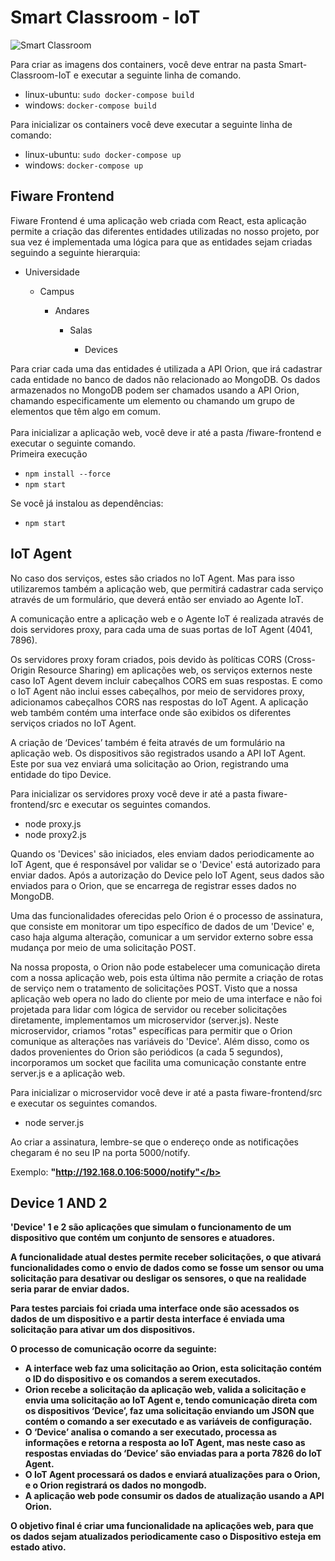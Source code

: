 # Smart Classroom - IoT
![Smart Classroom](https://github.com/fventuraq/Smart-Classroom-IoT/assets/13028201/c06c31fb-644f-47e4-a99c-fdc0b96e876c)

Para criar as imagens dos containers, você deve entrar na pasta Smart-Classroom-IoT e executar a seguinte linha de comando.
<ul>
  <li>linux-ubuntu: <code>sudo docker-compose build</code></li>
  <li>windows: <code>docker-compose build</code></li>
</ul>

Para inicializar os containers você deve executar a seguinte linha de comando:
<ul>
  <li>linux-ubuntu: <code>sudo docker-compose up</code></li>
  <li>windows: <code>docker-compose up</code></li>
</ul>

<h2>Fiware Frontend</h2>
Fiware Frontend é uma aplicação web criada com React, esta aplicação permite a criação das diferentes entidades utilizadas no nosso projeto, por sua vez é implementada uma lógica para que as entidades sejam criadas seguindo a seguinte hierarquia:
<ul>
  <li>Universidade</li>
  <ul>
    <li>Campus</li>
    <ul>
      <li>Andares</li>
      <ul>
        <li>Salas</li>
        <ul>
          <li>Devices</li>
        </ul>
      </ul>
    </ul>
  </ul>
</ul>

Para criar cada uma das entidades é utilizada a API Orion, que irá cadastrar cada entidade no banco de dados não relacionado ao MongoDB.
Os dados armazenados no MongoDB podem ser chamados usando a API Orion, chamando especificamente um elemento ou chamando um grupo de elementos que têm algo em comum.
</br></br>
Para inicializar a aplicação web, você deve ir até a pasta /fiware-frontend e executar o seguinte comando.</br>
<span>Primeira execução</span> 
<ul>
  <li><code>npm install --force</code></li>
  <li><code>npm start</code></li>
</ul>
<span>Se você já instalou as dependências:</span>
<ul>
  <li><code>npm start</code></li>
</ul>

<h2>IoT Agent</h2>
No caso dos serviços, estes são criados no IoT Agent. Mas para isso utilizaremos também a aplicação web, que permitirá cadastrar cada serviço através de um formulário, que deverá então ser enviado ao Agente IoT.

A comunicação entre a aplicação web e o Agente IoT é realizada através de dois servidores proxy, para cada uma de suas portas de IoT Agent (4041, 7896).

Os servidores proxy foram criados, pois devido às políticas CORS (Cross-Origin Resource Sharing) em aplicações web, os serviços externos neste caso IoT Agent devem incluir cabeçalhos CORS em suas respostas. E como o IoT Agent não inclui esses cabeçalhos, por meio de servidores proxy, adicionamos cabeçalhos CORS nas respostas do IoT Agent.
A aplicação web também contém uma interface onde são exibidos os diferentes serviços criados no IoT Agent.

A criação de ‘Devices’ também é feita através de um formulário na aplicação web. Os dispositivos são registrados usando a API IoT Agent. Este por sua vez enviará uma solicitação ao Orion, registrando uma entidade do tipo Device.

<span>Para inicializar os servidores proxy você deve ir até a pasta fiware-frontend/src e executar os seguintes comandos.</span>
<ul>
  <li>node proxy.js</li>
  <li>node proxy2.js</li>
</ul>

Quando os 'Devices' são iniciados, eles enviam dados periodicamente ao IoT Agent, que é responsável por validar se o 'Device' está autorizado para enviar dados. Após a autorização do Device pelo IoT Agent, seus dados são enviados para o Orion, que se encarrega de registrar esses dados no MongoDB.

Uma das funcionalidades oferecidas pelo Orion é o processo de assinatura, que consiste em monitorar um tipo específico de dados de um 'Device' e, caso haja alguma alteração, comunicar a um servidor externo sobre essa mudança por meio de uma solicitação POST.

Na nossa proposta, o Orion não pode estabelecer uma comunicação direta com a nossa aplicação web, pois esta última não permite a criação de rotas de serviço nem o tratamento de solicitações POST. Visto que a nossa aplicação web opera no lado do cliente por meio de uma interface e não foi projetada para lidar com lógica de servidor ou receber solicitações diretamente, implementamos um microservidor (server.js). Neste microservidor, criamos "rotas" específicas para permitir que o Orion comunique as alterações nas variáveis do 'Device'. Além disso, como os dados provenientes do Orion são periódicos (a cada 5 segundos), incorporamos um socket que facilita uma comunicação constante entre server.js e a aplicação web.

Para inicializar o microservidor você deve ir até a pasta fiware-frontend/src e executar os seguintes comandos.
<ul>
  <li>node server.js</li>
</ul>

Ao criar a assinatura, lembre-se que o endereço onde as notificações chegaram é no seu IP na porta 5000/notify.

Exemplo: <b>"http://192.168.0.106:5000/notify"</b>

<h2>Device 1 AND 2</h2>
'Device' 1 e 2 são aplicações que simulam o funcionamento de um dispositivo que contém um conjunto de sensores e atuadores.

A funcionalidade atual destes permite receber solicitações, o que ativará funcionalidades como o envio de dados como se fosse um sensor ou uma solicitação para desativar ou desligar os sensores, o que na realidade seria parar de enviar dados.

Para testes parciais foi criada uma interface onde são acessados ​​os dados de um dispositivo e a partir desta interface é enviada uma solicitação para ativar um dos dispositivos.

O processo de comunicação ocorre da seguinte:
<ul>
  <li>A interface web faz uma solicitação ao Orion, esta solicitação contém o ID do dispositivo e os comandos a serem executados.</li>
  <li>Orion recebe a solicitação da aplicação web, valida a solicitação e envia uma solicitação ao IoT Agent e, tendo comunicação direta com os dispositivos ‘Device’, faz uma solicitação enviando um JSON que contém o comando a ser executado e as variáveis ​​de configuração.</li>
  <li>O ‘Device’ analisa o comando a ser executado, processa as informações e retorna a resposta ao IoT Agent, mas neste caso as respostas enviadas do ‘Device’ são enviadas para a porta 7826 do IoT Agent.</li>
  <li>O IoT Agent processará os dados e enviará atualizações para o Orion, e o Orion registrará os dados no mongodb.</li>
  <li>A aplicação web pode consumir os dados de atualização usando a API Orion.</li>
</ul>

O objetivo final é criar uma funcionalidade na aplicações web, para que os dados sejam atualizados periodicamente caso o Dispositivo esteja em estado ativo.




